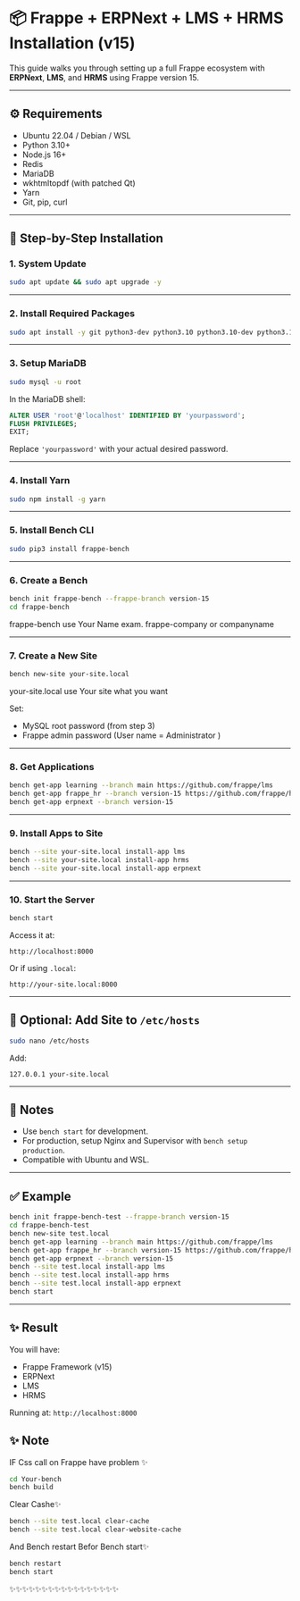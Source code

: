 # 📦 Frappe + ERPNext + LMS + HRMS Installation (v15)

This guide walks you through setting up a full Frappe ecosystem with **ERPNext**, **LMS**, and **HRMS** using Frappe version 15.

---

## ⚙️ Requirements

- Ubuntu 22.04 / Debian / WSL
- Python 3.10+
- Node.js 16+
- Redis
- MariaDB
- wkhtmltopdf (with patched Qt)
- Yarn
- Git, pip, curl

---

## 🔧 Step-by-Step Installation

### 1. System Update

```bash
sudo apt update && sudo apt upgrade -y
```

---

### 2. Install Required Packages

```bash
sudo apt install -y git python3-dev python3.10 python3.10-dev python3.10-venv   python3-pip redis-server mariadb-server mariadb-client   curl xvfb libfontconfig wkhtmltopdf libmysqlclient-dev   libxrender1 libxext6 libx11-6 xfonts-75dpi xfonts-base   nodejs npm
```

---

### 3. Setup MariaDB

```bash
sudo mysql -u root
```

In the MariaDB shell:

```sql
ALTER USER 'root'@'localhost' IDENTIFIED BY 'yourpassword';
FLUSH PRIVILEGES;
EXIT;
```

Replace `'yourpassword'` with your actual desired password.

---

### 4. Install Yarn

```bash
sudo npm install -g yarn
```

---

### 5. Install Bench CLI

```bash
sudo pip3 install frappe-bench
```

---

### 6. Create a Bench

```bash
bench init frappe-bench --frappe-branch version-15
cd frappe-bench
```
frappe-bench use Your Name exam. frappe-company or companyname

---

### 7. Create a New Site

```bash
bench new-site your-site.local
```
your-site.local use Your site what you want

Set:
- MySQL root password (from step 3)
- Frappe admin password (User name = Administrator )

---

### 8. Get Applications

```bash
bench get-app learning --branch main https://github.com/frappe/lms
bench get-app frappe_hr --branch version-15 https://github.com/frappe/hrms
bench get-app erpnext --branch version-15
```

---

### 9. Install Apps to Site

```bash
bench --site your-site.local install-app lms
bench --site your-site.local install-app hrms
bench --site your-site.local install-app erpnext
```

---

### 10. Start the Server

```bash
bench start
```

Access it at:
```
http://localhost:8000
```
Or if using `.local`:
```
http://your-site.local:8000
```

---

## 📝 Optional: Add Site to `/etc/hosts`

```bash
sudo nano /etc/hosts
```

Add:

```
127.0.0.1 your-site.local
```

---

## 📌 Notes

- Use `bench start` for development.
- For production, setup Nginx and Supervisor with `bench setup production`.
- Compatible with Ubuntu and WSL.

---

## ✅ Example

```bash
bench init frappe-bench-test --frappe-branch version-15
cd frappe-bench-test
bench new-site test.local
bench get-app learning --branch main https://github.com/frappe/lms
bench get-app frappe_hr --branch version-15 https://github.com/frappe/hrms
bench get-app erpnext --branch version-15
bench --site test.local install-app lms
bench --site test.local install-app hrms
bench --site test.local install-app erpnext
bench start
```

---

## ✨ Result

You will have:
- Frappe Framework (v15)
- ERPNext
- LMS
- HRMS

Running at: `http://localhost:8000`

## ✨ Note

IF Css call on Frappe have problem ✨

```bash
cd Your-bench
bench build
```

Clear Cashe✨

```bash
bench --site test.local clear-cache
bench --site test.local clear-website-cache
```

And Bench restart Befor Bench start✨

```bash
bench restart
bench start
```

✨✨✨✨✨✨✨✨✨✨✨✨✨✨✨✨✨
